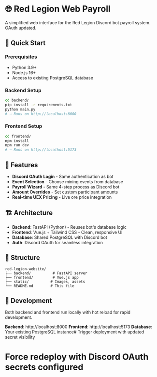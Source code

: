 # 🌐 Red Legion Web Payroll

A simplified web interface for the Red Legion Discord bot payroll system. OAuth updated.

## 🚀 Quick Start

### Prerequisites
- Python 3.9+
- Node.js 16+
- Access to existing PostgreSQL database

### Backend Setup
```bash
cd backend/
pip install -r requirements.txt
python main.py
# → Runs on http://localhost:8000
```

### Frontend Setup
```bash
cd frontend/
npm install
npm run dev
# → Runs on http://localhost:5173
```

## 🎯 Features

- **Discord OAuth Login** - Same authentication as bot
- **Event Selection** - Choose mining events from database
- **Payroll Wizard** - Same 4-step process as Discord bot
- **Amount Overrides** - Set custom participant amounts
- **Real-time UEX Pricing** - Live ore price integration

## 🏗️ Architecture

- **Backend**: FastAPI (Python) - Reuses bot's database logic
- **Frontend**: Vue.js + Tailwind CSS - Clean, responsive UI
- **Database**: Shared PostgreSQL with Discord bot
- **Auth**: Discord OAuth for seamless integration

## 📁 Structure

```
red-legion-website/
├── backend/          # FastAPI server
├── frontend/         # Vue.js app
├── static/          # Images, assets
└── README.md        # This file
```

## 🔧 Development

Both backend and frontend run locally with hot reload for rapid development.

**Backend**: http://localhost:8000
**Frontend**: http://localhost:5173
**Database**: Your existing PostgreSQL instance# Trigger deployment with updated secret visibility
# Force redeploy with Discord OAuth secrets configured
